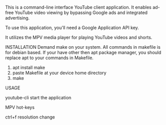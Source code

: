 This is a command-line interface YouTube client application.
It enables ad-free YouTube video viewing by bypassing Google ads and integrated advertising.

To use this application, you'll need a Google Application API key.

It utilizes the MPV media player for playing YouTube videos and shorts.


INSTALLATION
Demand make on your system. 
All commands in makefile is for debian based. If your have other then apt package manager, you should replace apt to your commands in Makefile.

 
1. apt install make
2. paste Makefile at your device home directory
3. make

USAGE

youtube-cli start the application

MPV hot-keys

ctrl+f      resolution change
